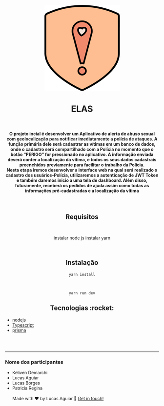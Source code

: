 <div align="center">
  <img src='https://raw.githubusercontent.com/LucasAguiarr/elas-expo/main/src/assets/images/Logo.png' alt="Logo elements">
  <br>
  <h1>ELAS</h1>
  <br>
    <h4>
  O projeto incial é desenvolver um Aplicativo de alerta de abuso sexual com geolocalização para notificar
  imediatamente a polícia de ataques. A função primária dele será cadastrar as vítimas em um banco de dados,
  onde o cadastro será compartilhado com a Polícia no momento que o botão “PERIGO” for pressionado no
  aplicativo. A informação enviada deverá conter a localização da vítima, e todos os seus dados cadastrais
  preenchidos previamente para facilitar o trabalho da Polícia.
  <strong><br>
  Nesta etapa iremos desenvolver a interface web na qual será realizado o cadastro dos usuários-Polícia, utilizaremos a autenticação de JWT Token e também daremos     inicio a uma tela de dashboard. Além disso, futuramente,  receberá os pedidos de ajuda assim como todas as informações pré-cadastradas e a localização da vítima
  </strong>
  </h4>
  <br>

  <h2>Requisitos</h2>
  <br>
  <p>
   instalar node js
   instalar yarn
  </p>
  <br>

  <h2>Instalação</h2>

    yarn install

  <br>

    yarn run dev

<h2>Tecnologias :rocket: </h2>
 </div>

- [nodejs](https://nodejs.org/en/)
- [Typescript](https://www.typescriptlang.org)
- [prisma](https://www.prisma.io/)

<br>
<br>

---

### Nome dos participantes

- Keliven Demarchi <br>
- Lucas Aguiar <br>
- Lucas Borges <br>
- Patricia Regina <br>
  <br>
  Made with ♥ by Lucas Aguiar :wave: [Get in touch!](https://www.linkedin.com/in/lucasaguiiar)

